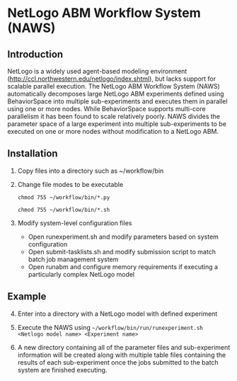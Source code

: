 NetLogo ABM Workflow System (NAWS) 
===

Introduction
---
NetLogo is a widely used agent-based modeling environment (http://ccl.northwestern.edu/netlogo/index.shtml), but lacks support for scalable parallel execution.
The NetLogo ABM Workflow System (NAWS) automatically decomposes large NetLogo ABM experiments defined using BehaviorSpace into multiple sub-experiments and executes them in parallel using one or more nodes.
While BehaviorSpace supports multi-core parallelism it has been found to scale relatively poorly.
NAWS divides the parameter space of a large experiment into multiple sub-experiments to be executed on one or more nodes without modification to a NetLogo ABM.

Installation
---

1. Copy files into a directory such as ~/workflow/bin

2. Change file modes to be executable

   <code>chmod 755 ~/workflow/bin/*.py</code>
   
   <code>chmod 755 ~/workflow/bin/*.sh</code>

3. Modify system-level configuration files
   - Open runexperiment.sh and modify parameters based on system configuration
   - Open submit-tasklists.sh and modify submission script to match batch job management system
   - Open runabm and configure memory requirements if executing a particularly complex NetLogo model

Example
---
4. Enter into a directory with a NetLogo model with defined experiment

5. Execute the NAWS using <code>~/workflow/bin/run/runexperiment.sh &lt;Netlogo model name&gt; &lt;Experiment name&gt;</code>
6. A new directory containing all of the parameter files and sub-experiment information will be created along with multiple table files containing the results of each sub-experiment once the jobs submitted to the batch system are finished executing.

